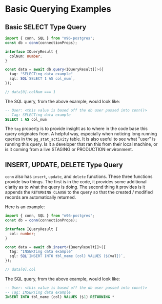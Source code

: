 # Basic Querying Examples

## Basic SELECT Type Query

```TypeScript
import { conn, SQL } from "n96-postgres";
const db = conn(connectionProps);

interface IQueryResult {
  colNum: number;
}

const data = await db.query<IQueryResult[]>({
  tag: "SELECTing data example"
  sql: SQL`SELECT 1 AS col_num`,
});

// data[0].colNum === 1
```

The SQL query, from the above example, would look like:

```SQL
-- User: <this value is based off the db user passed into conn()>
-- Tag: SELECTing data example
SELECT 1 AS col_num
```

The `tag` property is to provide insight as to where in the code base this query originates from. A helpful way, especially when noticing long running queries in the `pg_stat_activity` table. It is also useful to see what "user" is running this query. Is it a developer that ran this from their local machine, or is it coming from a live STAGING or PRODUCTION environment.

## INSERT, UPDATE, DELETE Type Query

`conn` also has `insert`, `update`, and `delete` functions. These three functions provide two things. The first is in the code, it provides some additional clarity as to what the query is doing. The second thing it provides is it appends the `RETURNING CLAUSE` to the query so that the created / modified records are automatically returned.

Here is an example:

```TypeScript
import { conn, SQL } from "n96-postgres";
const db = conn(connectionProps);

interface IQueryResult {
  col: number;
}

const data = await db.insert<IQueryResult[]>({
  tag: "INSERTing data example"
  sql: SQL`INSERT INTO tbl_name (col) VALUES (${val})`,
});

// data[0].col
```

The SQL query, from the above example, would look like:

```SQL
-- User: <this value is based off the db user passed into conn()>
-- Tag: INSERTing data example
INSERT INTO tbl_name (col) VALUES ($1) RETURNING *
```
